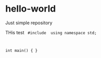 # hello-world
Just simple repository

THis test
<code>
#include <iostream>
using namespace std;

int main()
{
}
</code>
